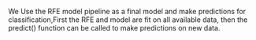 We Use the RFE model pipeline as a final model and make predictions for classification,First the RFE and model are fit on all available data, then the predict() function can be called to make predictions on new data.

